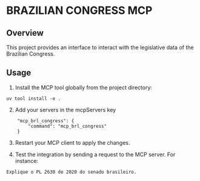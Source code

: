 # BRAZILIAN CONGRESS MCP

## Overview

This project provides an interface to interact with the legislative data of the Brazilian Congress.

## Usage

1. Install the MCP tool globally from the project directory:
```
uv tool install -e .
```

2. Add your servers in the mcpServers key
```
    "mcp_brl_congress": {
        "command": "mcp_brl_congress"
    }
```

3. Restart your MCP client to apply the changes.

4. Test the integration by sending a request to the MCP server. For instance:
```
Explique o PL 2630 de 2020 do senado brasileiro.
```
